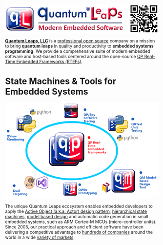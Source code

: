 <a href="https://www.state-machine.com" title="state-machine.com">
<img src="logo_ql-qr.png" title="state-machine.com">
</a>

[<b>Quantum Leaps, LLC</b>](https://www.state-machine.com) is a
[professional open source](https://www.state-machine.com/about#OpenSource)
company on a mission to bring **quantum leaps** in quality and productivity
to **embedded systems programming**. We provide a comprehensive suite of
modern embedded software and host-based tools centered around the open-source
[QP Real-Time Embedded Frameworks (RTEFs)](https://www.state-machine.com/rtef).

# State Machines & Tools for Embedded Systems
<p align="center">
<a href="https://www.state-machine.com/products" title="state-machine.com">
<img src="qp-ecosystem.png"/></a>
</p>

The unique Quantum Leaps ecosystem enables embedded developers to apply the
[Active Object (a.k.a. Actor) design pattern](https://www.state-machine.com/active-object),
[hierarchical state machines](https://www.state-machine.com/fsm#HSM),
[model based design](https://www.state-machine.com/mbd) and automatic
code generation in small embedded systems, such as ARM Cortex-M MCUs
(micro-controller units). Since 2005, our practical approach and efficient
software have been delivering a competitive advantage to
[hundreds of companies](https://www.state-machine.com/customers/) around the world
in a wide [variety of markets](https://www.state-machine.com/customers/#Markets).


